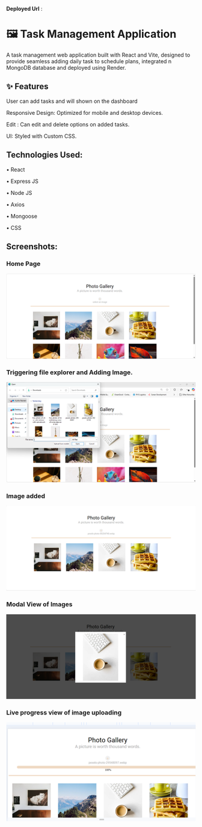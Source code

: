 

**Deployed Url** : 

<h1> 🖼️ Task Management Application </h1>
 A task management web application built with React and Vite, designed to provide seamless adding daily task to schedule plans, integrated n MongoDB database and deployed using Render.

 <h2>✨ Features</h2>

   User can add tasks and will shown on the dashboard

   Responsive Design: Optimized for mobile and desktop devices.

   Edit : Can edit and delete options on added tasks.

   UI: Styled with Custom CSS.

     

 <h2>Technologies Used: </h2>
 
   •	React
   
   •	Express JS
   
   •	Node JS
   
   •	Axios
   
   •	Mongoose

   • CSS

 <h2>Screenshots: </h2>

 <h3>Home Page</h3>

 ![screenshots](https://github.com/ayishanazreen/ImageGallery/blob/master/screenshots/mainview.png?raw=true)

 <h3>Triggering file explorer and Adding Image.</h3>

  ![screenshots](https://github.com/ayishanazreen/ImageGallery/blob/master/screenshots/uploadingimage.png?raw=true)

  <h3>Image added</h3>
  
  ![screenshots](https://github.com/ayishanazreen/ImageGallery/blob/master/screenshots/imageview.png?raw=true)

  
  <h3>Modal View of Images</h3>
  
  ![screenshots](https://github.com/ayishanazreen/ImageGallery/blob/master/screenshots/modalview.png?raw=true)


  <h3>Live progress view of image uploading</h3>

  ![screenshots](https://github.com/ayishanazreen/ImageGallery/blob/master/screenshots/image-loading-progress.png?raw=true)

  
  

 
   



